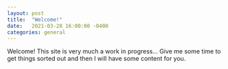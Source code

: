 ```yaml
---
layout: post
title:  "Welcome!"
date:   2021-03-28 16:00:00 -0400
categories: general
---
```

Welcome! This site is very much a work in progress... Give me some time to get things sorted out and then I will have some content for you.
